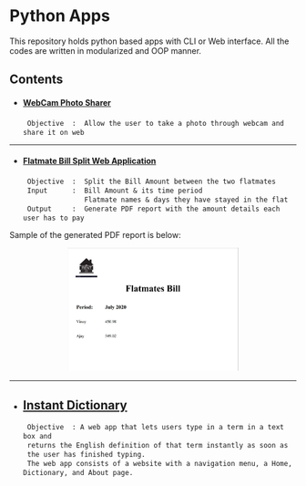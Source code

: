 # Python Apps

This repository holds python based apps with CLI or Web interface. All the codes are written in modularized and OOP manner.

## Contents

- #### [WebCam Photo Sharer](https://github.com/vinay-singh27/python-apps/tree/main/Webcam_photo_sharer)

       Objective  :  Allow the user to take a photo through webcam and share it on web
 
------------------------------------------------------------------------


- #### [Flatmate Bill Split Web Application](https://github.com/vinay-singh27/python-apps/tree/main/Flatmates_Bill)
       Objective  :  Split the Bill Amount between the two flatmates
       Input      :  Bill Amount & its time period
                     Flatmate names & days they have stayed in the flat
       Output     :  Generate PDF report with the amount details each user has to pay
       
 Sample of the generated PDF report is below:
 <p align="center">
 <img src="Flatmates_Bill/report_sample.JPG" width="300">
 </p>
                          
-------------------------------------------------------------------------

- ## [Instant Dictionary](https://github.com/vinay-singh27/python-apps/tree/main/Instant_Dictionary)
       Objective  : A web app that lets users type in a term in a text box and 
       returns the English definition of that term instantly as soon as 
       the user has finished typing.
       The web app consists of a website with a navigation menu, a Home, Dictionary, and About page.
 
